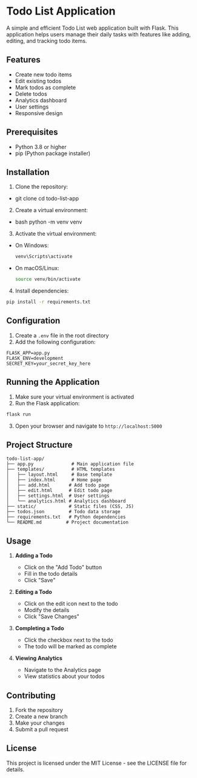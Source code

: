 # Todo List Application

A simple and efficient Todo List web application built with Flask. This application helps users manage their daily tasks with features like adding, editing, and tracking todo items.

## Features

- Create new todo items
- Edit existing todos
- Mark todos as complete
- Delete todos
- Analytics dashboard
- User settings
- Responsive design

## Prerequisites

- Python 3.8 or higher
- pip (Python package installer)

## Installation

1. Clone the repository:
- git clone <repository-url>
  cd todo-list-app

2. Create a virtual environment:
- bash
    python -m venv venv


3. Activate the virtual environment:
- On Windows:
  ```bash
  venv\Scripts\activate
  ```
- On macOS/Linux:
  ```bash
  source venv/bin/activate
  ```

4. Install dependencies:
```bash
pip install -r requirements.txt
```

## Configuration

1. Create a `.env` file in the root directory
2. Add the following configuration:
```
FLASK_APP=app.py
FLASK_ENV=development
SECRET_KEY=your_secret_key_here
```

## Running the Application

1. Make sure your virtual environment is activated
2. Run the Flask application:
```bash
flask run
```
3. Open your browser and navigate to `http://localhost:5000`

## Project Structure

```
todo-list-app/
├── app.py              # Main application file
├── templates/          # HTML templates
│   ├── layout.html     # Base template
│   ├── index.html      # Home page
│   ├── add.html       # Add todo page
│   ├── edit.html      # Edit todo page
│   ├── settings.html  # User settings
│   └── analytics.html # Analytics dashboard
├── static/            # Static files (CSS, JS)
├── todos.json         # Todo data storage
├── requirements.txt   # Python dependencies
└── README.md         # Project documentation
```

## Usage

1. **Adding a Todo**
   - Click on the "Add Todo" button
   - Fill in the todo details
   - Click "Save"

2. **Editing a Todo**
   - Click on the edit icon next to the todo
   - Modify the details
   - Click "Save Changes"

3. **Completing a Todo**
   - Click the checkbox next to the todo
   - The todo will be marked as complete

4. **Viewing Analytics**
   - Navigate to the Analytics page
   - View statistics about your todos

## Contributing

1. Fork the repository
2. Create a new branch
3. Make your changes
4. Submit a pull request

## License

This project is licensed under the MIT License - see the LICENSE file for details.